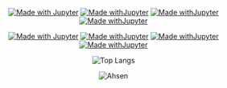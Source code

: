 <div align="center">
        
[![Made with Jupyter](https://img.shields.io/badge/LinkedIn-blue?style=for-the-badge&logo=LinkedIn)](https://linkedin.com/in/ahsen-nazir10)
        [![Made withJupyter](https://img.shields.io/badge/Facebook-whitesmoke?style=for-the-badge&logo=Facebook)](https://facebook.com/acen20)
        [![Made withJupyter](https://img.shields.io/badge/Email-black?style=for-the-badge&logo=Gmail)](mailto:ahsenmailbox@gmail.com)
        [![Made withJupyter](https://img.shields.io/badge/Website-crimson?style=for-the-badge&logo=WebAuthn)](https://acen20.github.io)
        
[![Made with Jupyter](https://img.shields.io/badge/Machine%20Learning-darkred?style=for-the-badge&logo=micropython)](https://jupyter.org/try)
        [![Made withJupyter](https://img.shields.io/badge/Web%20Development-black?style=for-the-badge&logo=react)](https://react.dev/)
        [![Made withJupyter](https://img.shields.io/badge/Data%20Analysis-midnightblue?style=for-the-badge&logo=tableau)](https://public.tableau.com/app/profile/ahsen)
        [![Made withJupyter](https://img.shields.io/badge/Deep%20Learning-whitesmoke?style=for-the-badge&logo=pytorch)](https://jupyter.org/try)

![Top Langs](https://github-readme-stats.vercel.app/api/top-langs/?username=acen20&layout=donut-vertical&size_weight=0.2&count_weight=0.2&langs_count=10&theme=radical&hide_border=1)

![Ahsen](https://github-readme-stats.vercel.app/api?username=acen20&count_private=true&show_icons=true&hide_border=1&theme=radical&hdide=contribs&show_icons=1) 



</div>
